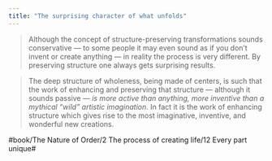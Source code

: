 ```yaml
---
title: "The surprising character of what unfolds"
---
```


> Although the concept of structure-preserving transformations sounds conservative — to some people it may even sound as if you don’t invent or create anything — in reality the process is very different. By preserving structure one always gets surprising results.  

> The deep structure of wholeness, being made of centers, is such that the work of enhancing and preserving that structure — although it sounds passive — *is more active than anything, more inventive than a mythical “wild” artistic imagination*. In fact it is the work of enhancing structure which gives rise to the most imaginative, inventive, and wonderful new creations.  

#book/The Nature of Order/2 The process of creating life/12 Every part unique#